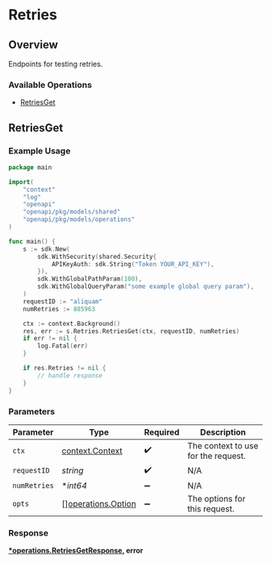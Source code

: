 # Retries

## Overview

Endpoints for testing retries.

### Available Operations

* [RetriesGet](#retriesget)

## RetriesGet

### Example Usage

```go
package main

import(
	"context"
	"log"
	"openapi"
	"openapi/pkg/models/shared"
	"openapi/pkg/models/operations"
)

func main() {
    s := sdk.New(
        sdk.WithSecurity(shared.Security{
            APIKeyAuth: sdk.String("Token YOUR_API_KEY"),
        }),
        sdk.WithGlobalPathParam(100),
        sdk.WithGlobalQueryParam("some example global query param"),
    )
    requestID := "aliquam"
    numRetries := 885963

    ctx := context.Background()
    res, err := s.Retries.RetriesGet(ctx, requestID, numRetries)
    if err != nil {
        log.Fatal(err)
    }

    if res.Retries != nil {
        // handle response
    }
}
```

### Parameters

| Parameter                                                | Type                                                     | Required                                                 | Description                                              |
| -------------------------------------------------------- | -------------------------------------------------------- | -------------------------------------------------------- | -------------------------------------------------------- |
| `ctx`                                                    | [context.Context](https://pkg.go.dev/context#Context)    | :heavy_check_mark:                                       | The context to use for the request.                      |
| `requestID`                                              | *string*                                                 | :heavy_check_mark:                                       | N/A                                                      |
| `numRetries`                                             | **int64*                                                 | :heavy_minus_sign:                                       | N/A                                                      |
| `opts`                                                   | [][operations.Option](../../models/operations/option.md) | :heavy_minus_sign:                                       | The options for this request.                            |


### Response

**[*operations.RetriesGetResponse](../../models/operations/retriesgetresponse.md), error**

